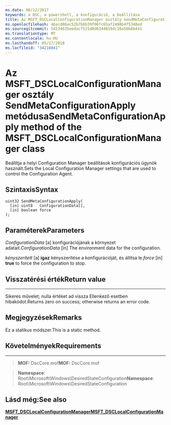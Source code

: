 ```yaml
---
ms.date: 06/12/2017
keywords: a DSC, a powershell, a konfiguráció, a beállítása
title: Az MSFT_DSCLocalConfigurationManager osztály SendMetaConfigurationApply metódusa
ms.openlocfilehash: 46acd86ac52b7b6b39f06fc65af2498b4f5348ed
ms.sourcegitcommit: 54534635eedacf531d8d6344019dc16a50b8b441
ms.translationtype: MT
ms.contentlocale: hu-HU
ms.lasthandoff: 05/17/2018
ms.locfileid: "34218841"
---
```

# <a name="sendmetaconfigurationapply-method-of-the-msftdsclocalconfigurationmanager-class"></a><span data-ttu-id="1b267-103">Az MSFT_DSCLocalConfigurationManager osztály SendMetaConfigurationApply metódusa</span><span class="sxs-lookup"><span data-stu-id="1b267-103">SendMetaConfigurationApply method of the MSFT_DSCLocalConfigurationManager class</span></span>

<span data-ttu-id="1b267-104">Beállítja a helyi Configuration Manager beállítások konfigurációs ügynök használt.</span><span class="sxs-lookup"><span data-stu-id="1b267-104">Sets the Local Configuration Manager settings that are used to control the Configuration Agent.</span></span>

<a name="syntax"></a><span data-ttu-id="1b267-105">Szintaxis</span><span class="sxs-lookup"><span data-stu-id="1b267-105">Syntax</span></span>
------

```mof
uint32 SendMetaConfigurationApply(
  [in] uint8   ConfigurationData[],
  [in] boolean force
);
```

<a name="parameters"></a><span data-ttu-id="1b267-106">Paraméterek</span><span class="sxs-lookup"><span data-stu-id="1b267-106">Parameters</span></span>
----------

<span data-ttu-id="1b267-107">*ConfigurationData* \[a\] konfigurációjának a környezet adatait.</span><span class="sxs-lookup"><span data-stu-id="1b267-107">*ConfigurationData* \[in\] The environment data for the configuration.</span></span>

<span data-ttu-id="1b267-108">*kényszerített* \[a\] **igaz** kényszerítése a konfigurációját, és állítsa le.</span><span class="sxs-lookup"><span data-stu-id="1b267-108">*force* \[in\] **true** to force the configuration to stop.</span></span>

## <a name="return-value"></a><span data-ttu-id="1b267-109">Visszatérési érték</span><span class="sxs-lookup"><span data-stu-id="1b267-109">Return value</span></span>
------------

<span data-ttu-id="1b267-110">Sikeres művelet; nulla értéket ad vissza Ellenkező esetben hibakódot.</span><span class="sxs-lookup"><span data-stu-id="1b267-110">Returns zero on success; otherwise returns an error code.</span></span>

## <a name="remarks"></a><span data-ttu-id="1b267-111">Megjegyzések</span><span class="sxs-lookup"><span data-stu-id="1b267-111">Remarks</span></span>

<span data-ttu-id="1b267-112">Ez a statikus módszer.</span><span class="sxs-lookup"><span data-stu-id="1b267-112">This is a static method.</span></span>

## <a name="requirements"></a><span data-ttu-id="1b267-113">Követelmények</span><span class="sxs-lookup"><span data-stu-id="1b267-113">Requirements</span></span>
------------
><span data-ttu-id="1b267-114">**MOF:** DscCore.mof</span><span class="sxs-lookup"><span data-stu-id="1b267-114">**MOF:** DscCore.mof</span></span>

><span data-ttu-id="1b267-115">**Namespace**: Root\Microsoft\Windows\DesiredStateConfiguration</span><span class="sxs-lookup"><span data-stu-id="1b267-115">**Namespace**: Root\Microsoft\Windows\DesiredStateConfiguration</span></span>


## <a name="see-also"></a><span data-ttu-id="1b267-116">Lásd még:</span><span class="sxs-lookup"><span data-stu-id="1b267-116">See also</span></span>


[<span data-ttu-id="1b267-117">**MSFT_DSCLocalConfigurationManager**</span><span class="sxs-lookup"><span data-stu-id="1b267-117">**MSFT_DSCLocalConfigurationManager**</span></span>](msft-dsclocalconfigurationmanager.md)